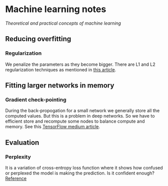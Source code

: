 # Machine learning notes
*Theoretical and practical concepts of machine learning*

## Reducing overfitting
### Regularization
We penalize the parameters as they become bigger. There are L1 and L2 regularization techniques as mentioned in [this article](https://towardsdatascience.com/l1-and-l2-regularization-methods-ce25e7fc831c).

## Fitting larger networks in memory
### Gradient check-pointing
During the back-propogation for a small network we generally store all the computed values. But this is a problem in deep networks. So we have to efficient store and recompute some nodes 
to balance compute and memory. See this [TensorFlow medium article](https://medium.com/tensorflow/fitting-larger-networks-into-memory-583e3c758ff9).

## Evaluation
### Perplexity
It is a variation of cross-entropy loss function where it shows how confused or perplexed the model is making the prediction. Is it confident enough? [Reference](https://huggingface.co/learn/nlp-course/chapter7/3#perplexity-for-language-models)

